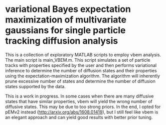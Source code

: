 # variational Bayes expectation maximization of multivariate gaussians for single particle tracking diffusion analysis

This is a collection of exploratory MATLAB scripts to employ vbem analysis.  The main script is main_VBEM.m. This script simulates a set of particle tracks with properties specified by the user and then performs variational inference to determine the number of diffusion states and their properties using the expectation-maximization algorithm.  The algorithm will inherently prune excessive number of states and determine the number of diffusion states supported by the data.  

This is a work in progress. In some cases when there are many diffusive states that have similar properties, vbem will yield the wrong number of diffusive states.  This may be due to too strong priors.  In the end, I opted for pEMv2 instead  (http://arxiv.org/abs/1608.01419), but I still feel like vbem is an elegant approach and can yield good results with better prior tuning.
